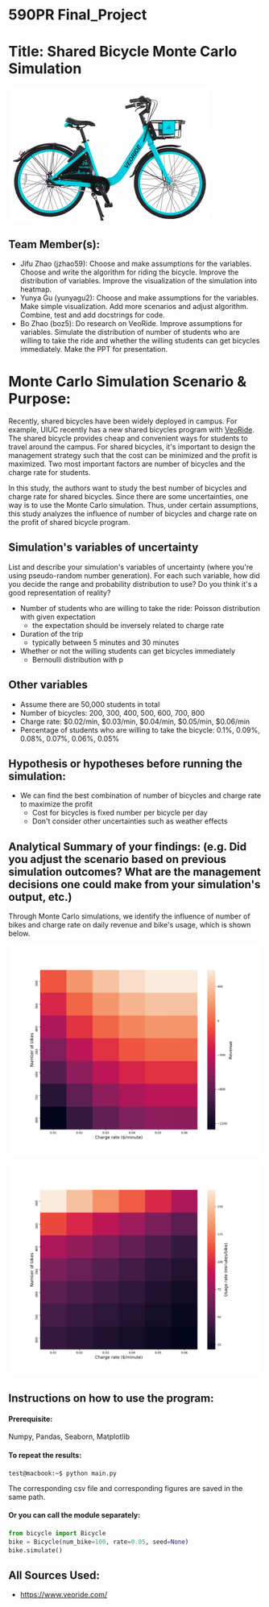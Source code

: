 # 590PR Final_Project

# Title: Shared Bicycle Monte Carlo Simulation
![img](./images/bike.png)

## Team Member(s):
- Jifu Zhao (jzhao59): Choose and make assumptions for the variables. Choose and write the algorithm for riding the bicycle. Improve the distribution of variables. Improve the visualization of the simulation into heatmap.
- Yunya Gu (yunyagu2): Choose and make assumptions for the variables. Make simple visualization. Add more scenarios and adjust algorithm. Combine, test and add docstrings for code.
- Bo Zhao (boz5): Do research on VeoRide. Improve assumptions for variables. Simulate the distribution of number of students who are willing to take the ride and whether the willing students can get bicycles immediately. Make the PPT for presentation.

# Monte Carlo Simulation Scenario & Purpose:
Recently, shared bicycles have been widely deployed in campus. For example, UIUC recently has a new shared bicycles program with [VeoRide](https://www.veoride.com/). The shared bicycle provides cheap and convenient ways for students to travel around the campus. For shared bicycles, it's important to design the management strategy such that the cost can be minimized and the profit is maximized. Two most important factors are number of bicycles and the charge rate for students.

In this study, the authors want to study the best number of bicycles and charge rate for shared bicycles. Since there are some uncertainties, one way is to use the Monte Carlo simulation. Thus, under certain assumptions, this study analyzes the influence of number of bicycles and charge rate on the profit of shared bicycle program.

## Simulation's variables of uncertainty
List and describe your simulation's variables of uncertainty (where you're using pseudo-random number generation). For each such variable, how did you decide the range and probability distribution to use?  Do you think it's a good representation of reality?
- Number of students who are willing to take the ride: Poisson distribution with given expectation
    - the expectation should be inversely related to charge rate
- Duration of the trip
    - typically between 5 minutes and 30 minutes
- Whether or not the willing students can get bicycles immediately
    - Bernoulli distribution with p

## Other variables
- Assume there are 50,000 students in total
- Number of bicycles: 200, 300, 400, 500, 600, 700, 800
- Charge rate: $0.02/min, $0.03/min, $0.04/min, $0.05/min, $0.06/min
- Percentage of students who are willing to take the bicycle: 0.1%, 0.09%, 0.08%, 0.07%, 0.06%, 0.05%

## Hypothesis or hypotheses before running the simulation:
- We can find the best combination of number of bicycles and charge rate to maximize the profit
    - Cost for bicycles is fixed number per bicycle per day
    - Don't consider other uncertainties such as weather effects

## Analytical Summary of your findings: (e.g. Did you adjust the scenario based on previous simulation outcomes?  What are the management decisions one could make from your simulation's output, etc.)

Through Monte Carlo simulations, we identify the influence of number of bikes and charge rate on daily revenue and bike's usage, which is shown below.

![img](./images/revenue_heatmap.png)

![img](./images/duration_heatmap.png)

## Instructions on how to use the program:

#### Prerequisite:
Numpy, Pandas, Seaborn, Matplotlib

#### To repeat the results:
```console
test@macbook:~$ python main.py
```
The corresponding csv file and corresponding figures are saved in the same path.

#### Or you can call the module separately:
```Python
from bicycle import Bicycle
bike = Bicycle(num_bike=100, rate=0.05, seed=None)
bike.simulate()
```

## All Sources Used:
- https://www.veoride.com/
